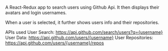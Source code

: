 A React-Redux app to search users using Github Api.
It then displays their avatars and login usernames.

When a user is selected, it further shows users info and their repositories.

APIs used
User Search: https://api.github.com/search/users?q={username}
User Data: https://api.github.com/users/{username}
User Repositories: https://api.github.com/users/{username}/repos